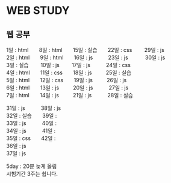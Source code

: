 # WEB STUDY
## 웹 공부    

1일 : html  8일 : html  15일 : 실습  22일 : css   29일 : js   
2일 : html  9일 : html  16일 : js     23일 : js    30일 : js  
3일 : 실습   10일 : js   17일 : js   24일 : css          
4일 : html  11일 : css  18일 : js    25일 : 실습     
5일 : html  12일 : css  19일 : js    26일 : js  
6일 : html  13일 : js    20일 : js   27일 : js    
7일 : html  14일 : js    21일 : js   28일 : 실습  
    
31일 : js   38일 : js  
32일 : 실습  39일 :   
33일 : js   40일 :  
34일 : js   41일 :  
35일 : css  42일 :  
36일 : js  
37일 : js  
  
5day : 20분 늦게 올림  
시험기간 3주는 쉽니다.
  
